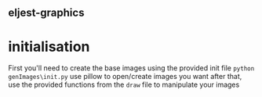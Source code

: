 ## eljest-graphics

# initialisation

First you'll need to create the base images using the provided init file
``` python genImages\init.py ```
use pillow to open/create images you want
after that, use the provided functions from the `draw` file to manipulate your images
